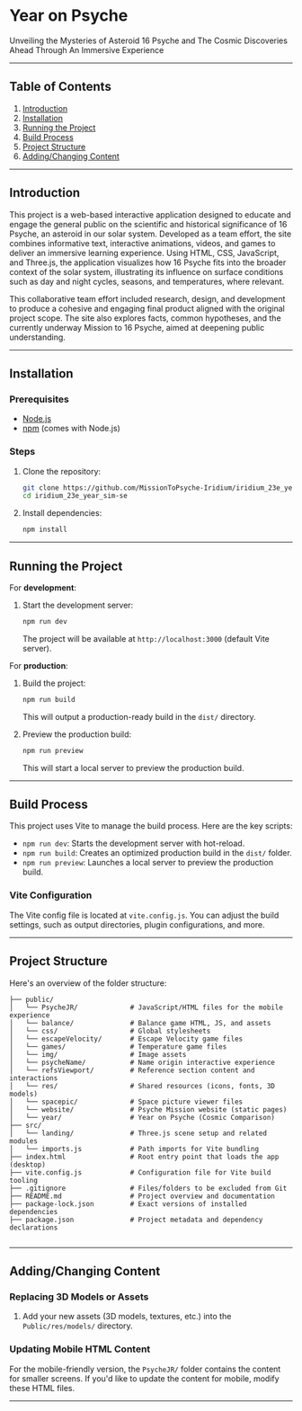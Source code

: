 # Year on Psyche

Unveiling the Mysteries of Asteroid 16 Psyche and The Cosmic Discoveries Ahead Through An Immersive Experience

---

## Table of Contents

1. [Introduction](#introduction)
2. [Installation](#installation)
3. [Running the Project](#running-the-project)
4. [Build Process](#build-process)
5. [Project Structure](#project-structure)
6. [Adding/Changing Content](#addingchanging-content)


---

## Introduction

This project is a web-based interactive application designed to educate and engage the general public on the scientific and historical significance of 16 Psyche, an asteroid in our solar system. Developed as a team effort, the site combines informative text, interactive animations, videos, and games to deliver an immersive learning experience. Using HTML, CSS, JavaScript, and Three.js, the application visualizes how 16 Psyche fits into the broader context of the solar system, illustrating its influence on surface conditions such as day and night cycles, seasons, and temperatures, where relevant.

This collaborative team effort included research, design, and development to produce a cohesive and engaging final product aligned with the original project scope. The site also explores facts, common hypotheses, and the currently underway Mission to 16 Psyche, aimed at deepening public understanding.

---

## Installation

### Prerequisites

- [Node.js](https://nodejs.org/) 
- [npm](https://www.npmjs.com/) (comes with Node.js)
  
### Steps

1. Clone the repository:
   ```bash
   git clone https://github.com/MissionToPsyche-Iridium/iridium_23e_year_sim-se.git
   cd iridium_23e_year_sim-se
   ```

2. Install dependencies:
   ```bash
   npm install
   ```

---

## Running the Project

For **development**:

1. Start the development server:
   ```bash
   npm run dev
   ```
   The project will be available at `http://localhost:3000` (default Vite server).

For **production**:

1. Build the project:
   ```bash
   npm run build
   ```
   This will output a production-ready build in the `dist/` directory.

2. Preview the production build:
   ```bash
   npm run preview
   ```
   This will start a local server to preview the production build.

---

## Build Process

This project uses Vite to manage the build process. Here are the key scripts:

- `npm run dev`: Starts the development server with hot-reload.
- `npm run build`: Creates an optimized production build in the `dist/` folder.
- `npm run preview`: Launches a local server to preview the production build.

### Vite Configuration

The Vite config file is located at `vite.config.js`. You can adjust the build settings, such as output directories, plugin configurations, and more.

---

## Project Structure

Here's an overview of the folder structure:

```
├── public/
│   └── PsycheJR/             # JavaScript/HTML files for the mobile experience
│   └── balance/              # Balance game HTML, JS, and assets
│   └── css/                  # Global stylesheets
│   └── escapeVelocity/       # Escape Velocity game files
│   └── games/                # Temperature game files
│   └── img/                  # Image assets
│   └── psycheName/           # Name origin interactive experience
│   └── refsViewport/         # Reference section content and interactions
│   └── res/                  # Shared resources (icons, fonts, 3D models)
│   └── spacepic/             # Space picture viewer files
│   └── website/              # Psyche Mission website (static pages)
│   └── year/                 # Year on Psyche (Cosmic Comparison)
├── src/
│   └── landing/              # Three.js scene setup and related modules
│   └── imports.js            # Path imports for Vite bundling
├── index.html                # Root entry point that loads the app (desktop)
├── vite.config.js            # Configuration file for Vite build tooling
├── .gitignore                # Files/folders to be excluded from Git
├── README.md                 # Project overview and documentation
├── package-lock.json         # Exact versions of installed dependencies
├── package.json              # Project metadata and dependency declarations


```

---

## Adding/Changing Content

### Replacing 3D Models or Assets

1. Add your new assets (3D models, textures, etc.) into the `Public/res/models/` directory.

### Updating Mobile HTML Content

For the mobile-friendly version, the `PsycheJR/` folder contains the content for smaller screens. If you'd like to update the content for mobile, modify these HTML files.

---
